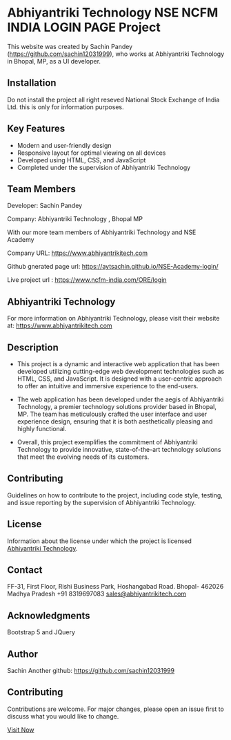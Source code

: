 
# Abhiyantriki Technology NSE NCFM INDIA LOGIN PAGE Project

This website was created by Sachin Pandey (https://github.com/sachin12031999), who works at Abhiyantriki Technology in Bhopal, MP, as a UI developer.

## Installation

Do not install the project all right reseved National Stock Exchange of India Ltd. this is only for information purposes.

## Key Features
- Modern and user-friendly design
- Responsive layout for optimal viewing on all devices
- Developed using HTML, CSS, and JavaScript
- Completed under the supervision of Abhiyantriki Technology

## Team Members
Developer: Sachin Pandey

Company: Abhiyantriki Technology , Bhopal MP

With our more team members of Abhiyantriki Technology and NSE Academy

Company URL: https://www.abhiyantrikitech.com

Github gnerated page url: https://aytsachin.github.io/NSE-Academy-login/

Live project url : https://www.ncfm-india.com/ORE/login

## Abhiyantriki Technology
For more information on Abhiyantriki Technology, please visit their website at: https://www.abhiyantrikitech.com

## Description

- This project is a dynamic and interactive web application that has been developed utilizing cutting-edge web development technologies such as HTML, CSS, and JavaScript. It is designed with a user-centric approach to offer an intuitive and immersive experience to the end-users.

- The web application has been developed under the aegis of Abhiyantriki Technology, a premier technology solutions provider based in Bhopal, MP. The team has meticulously crafted the user interface and user experience design, ensuring that it is both aesthetically pleasing and highly functional.

- Overall, this project exemplifies the commitment of Abhiyantriki Technology to provide innovative, state-of-the-art technology solutions that meet the evolving needs of its customers.


## Contributing

Guidelines on how to contribute to the project, including code style, testing, and issue reporting by the supervision of Abhiyantriki Technology.

## License

Information about the license under which the project is licensed [Abhiyantriki Technology](https://www.abhiyantrikitech.com/).

## Contact

FF-31, First Floor, Rishi Business Park,
Hoshangabad Road. Bhopal- 462026
Madhya Pradesh
+91 8319697083
sales@abhiyantrikitech.com

## Acknowledgments

Bootstrap 5 and JQuery

## Author

Sachin
Another github: https://github.com/sachin12031999

## Contributing
Contributions are welcome. For major changes, please open an issue first to discuss what you would like to change.

[Visit Now](https://aytsachin.github.io/NSE-Academy-login/)
